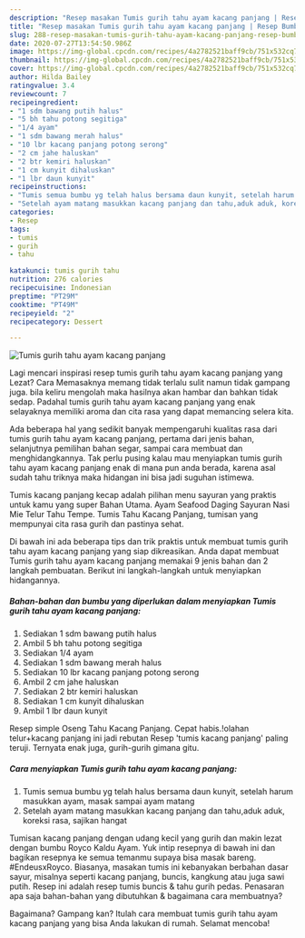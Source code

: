 ```yaml
---
description: "Resep masakan Tumis gurih tahu ayam kacang panjang | Resep Bumbu Tumis gurih tahu ayam kacang panjang Yang Paling Enak"
title: "Resep masakan Tumis gurih tahu ayam kacang panjang | Resep Bumbu Tumis gurih tahu ayam kacang panjang Yang Paling Enak"
slug: 288-resep-masakan-tumis-gurih-tahu-ayam-kacang-panjang-resep-bumbu-tumis-gurih-tahu-ayam-kacang-panjang-yang-paling-enak
date: 2020-07-27T13:54:50.986Z
image: https://img-global.cpcdn.com/recipes/4a2782521baff9cb/751x532cq70/tumis-gurih-tahu-ayam-kacang-panjang-foto-resep-utama.jpg
thumbnail: https://img-global.cpcdn.com/recipes/4a2782521baff9cb/751x532cq70/tumis-gurih-tahu-ayam-kacang-panjang-foto-resep-utama.jpg
cover: https://img-global.cpcdn.com/recipes/4a2782521baff9cb/751x532cq70/tumis-gurih-tahu-ayam-kacang-panjang-foto-resep-utama.jpg
author: Hilda Bailey
ratingvalue: 3.4
reviewcount: 7
recipeingredient:
- "1 sdm bawang putih halus"
- "5 bh tahu potong segitiga"
- "1/4 ayam"
- "1 sdm bawang merah halus"
- "10 lbr kacang panjang potong serong"
- "2 cm jahe haluskan"
- "2 btr kemiri haluskan"
- "1 cm kunyit dihaluskan"
- "1 lbr daun kunyit"
recipeinstructions:
- "Tumis semua bumbu yg telah halus bersama daun kunyit, setelah harum masukkan ayam, masak sampai ayam matang"
- "Setelah ayam matang masukkan kacang panjang dan tahu,aduk aduk, koreksi rasa, sajikan hangat"
categories:
- Resep
tags:
- tumis
- gurih
- tahu

katakunci: tumis gurih tahu 
nutrition: 276 calories
recipecuisine: Indonesian
preptime: "PT29M"
cooktime: "PT49M"
recipeyield: "2"
recipecategory: Dessert

---
```



![Tumis gurih tahu ayam kacang panjang](https://img-global.cpcdn.com/recipes/4a2782521baff9cb/751x532cq70/tumis-gurih-tahu-ayam-kacang-panjang-foto-resep-utama.jpg)

Lagi mencari inspirasi resep tumis gurih tahu ayam kacang panjang yang Lezat? Cara Memasaknya memang tidak terlalu sulit namun tidak gampang juga. bila keliru mengolah maka hasilnya akan hambar dan bahkan tidak sedap. Padahal tumis gurih tahu ayam kacang panjang yang enak selayaknya memiliki aroma dan cita rasa yang dapat memancing selera kita.

Ada beberapa hal yang sedikit banyak mempengaruhi kualitas rasa dari tumis gurih tahu ayam kacang panjang, pertama dari jenis bahan, selanjutnya pemilihan bahan segar, sampai cara membuat dan menghidangkannya. Tak perlu pusing kalau mau menyiapkan tumis gurih tahu ayam kacang panjang enak di mana pun anda berada, karena asal sudah tahu triknya maka hidangan ini bisa jadi suguhan istimewa.

Tumis kacang panjang kecap adalah pilihan menu sayuran yang praktis untuk kamu yang super Bahan Utama. Ayam Seafood Daging Sayuran Nasi Mie Telur Tahu Tempe. Tumis Tahu Kacang Panjang, tumisan yang mempunyai cita rasa gurih dan pastinya sehat.


Di bawah ini ada beberapa tips dan trik praktis untuk membuat tumis gurih tahu ayam kacang panjang yang siap dikreasikan. Anda dapat membuat Tumis gurih tahu ayam kacang panjang memakai 9 jenis bahan dan 2 langkah pembuatan. Berikut ini langkah-langkah untuk menyiapkan hidangannya.

<!--inarticleads1-->

##### Bahan-bahan dan bumbu yang diperlukan dalam menyiapkan Tumis gurih tahu ayam kacang panjang:

1. Sediakan 1 sdm bawang putih halus
1. Ambil 5 bh tahu potong segitiga
1. Sediakan 1/4 ayam
1. Sediakan 1 sdm bawang merah halus
1. Sediakan 10 lbr kacang panjang potong serong
1. Ambil 2 cm jahe haluskan
1. Sediakan 2 btr kemiri haluskan
1. Sediakan 1 cm kunyit dihaluskan
1. Ambil 1 lbr daun kunyit


Resep simple Oseng Tahu Kacang Panjang. Cepat habis.!olahan telur+kacang panjang ini jadi rebutan Resep &#39;tumis kacang panjang&#39; paling teruji. Ternyata enak juga, gurih-gurih gimana gitu. 

<!--inarticleads2-->

##### Cara menyiapkan Tumis gurih tahu ayam kacang panjang:

1. Tumis semua bumbu yg telah halus bersama daun kunyit, setelah harum masukkan ayam, masak sampai ayam matang
1. Setelah ayam matang masukkan kacang panjang dan tahu,aduk aduk, koreksi rasa, sajikan hangat


Tumisan kacang panjang dengan udang kecil yang gurih dan makin lezat dengan bumbu Royco Kaldu Ayam. Yuk intip resepnya di bawah ini dan bagikan resepnya ke semua temanmu supaya bisa masak bareng. ⠀⠀⠀⠀⠀ #EndeusxRoyco. Biasanya, masakan tumis ini kebanyakan berbahan dasar sayur, misalnya seperti kacang panjang, buncis, kangkung atau juga sawi putih. Resep ini adalah resep tumis buncis &amp; tahu gurih pedas. Penasaran apa saja bahan-bahan yang dibutuhkan &amp; bagaimana cara membuatnya? 

Bagaimana? Gampang kan? Itulah cara membuat tumis gurih tahu ayam kacang panjang yang bisa Anda lakukan di rumah. Selamat mencoba!
